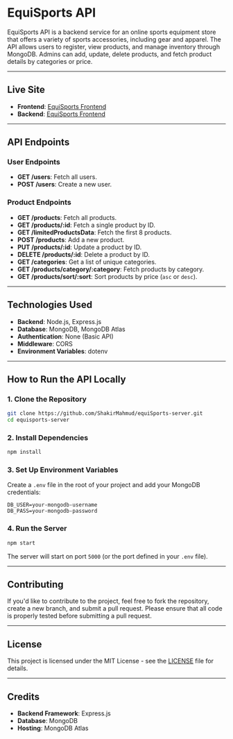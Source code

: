 # **EquiSports API**

EquiSports API is a backend service for an online sports equipment store that offers a variety of sports accessories, including gear and apparel. The API allows users to register, view products, and manage inventory through MongoDB. Admins can add, update, delete products, and fetch product details by categories or price.

---

## **Live Site**

- **Frontend**: [EquiSports Frontend](https://equi-sports-shakir.vercel.app/)
- **Backend**: [EquiSports Frontend](https://equi-sports-server-shakir.vercel.app)

---

## **API Endpoints**

### **User Endpoints**

- **GET /users**: Fetch all users.
- **POST /users**: Create a new user.

### **Product Endpoints**

- **GET /products**: Fetch all products.
- **GET /products/:id**: Fetch a single product by ID.
- **GET /limitedProductsData**: Fetch the first 8 products.
- **POST /products**: Add a new product.
- **PUT /products/:id**: Update a product by ID.
- **DELETE /products/:id**: Delete a product by ID.
- **GET /categories**: Get a list of unique categories.
- **GET /products/category/:category**: Fetch products by category.
- **GET /products/sort/:sort**: Sort products by price (`asc` or `desc`).

---

## **Technologies Used**

- **Backend**: Node.js, Express.js
- **Database**: MongoDB, MongoDB Atlas
- **Authentication**: None (Basic API)
- **Middleware**: CORS
- **Environment Variables**: dotenv

---

## **How to Run the API Locally**

### 1. Clone the Repository

```bash
git clone https://github.com/ShakirMahmud/equiSports-server.git
cd equisports-server
```

### 2. Install Dependencies

```bash
npm install
```

### 3. Set Up Environment Variables

Create a `.env` file in the root of your project and add your MongoDB credentials:

```env
DB_USER=your-mongodb-username
DB_PASS=your-mongodb-password
```

### 4. Run the Server

```bash
npm start
```

The server will start on port `5000` (or the port defined in your `.env` file).

---

## **Contributing**

If you'd like to contribute to the project, feel free to fork the repository, create a new branch, and submit a pull request. Please ensure that all code is properly tested before submitting a pull request.

---

## **License**

This project is licensed under the MIT License - see the [LICENSE](LICENSE) file for details.

---

## **Credits**

- **Backend Framework**: Express.js
- **Database**: MongoDB
- **Hosting**: MongoDB Atlas


